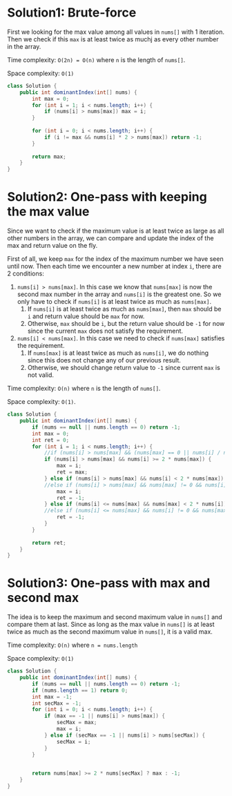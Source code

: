 # Solution1: Brute-force

First we looking for the max value among all values in `nums[]` with 1 iteration. Then we check if this `max` is at least twice as muchj as every other number in the array. 

Time complexity: `O(2n) = O(n)` where `n` is the length of `nums[]`. 

Space complexity: `O(1)`

```Java
class Solution {
    public int dominantIndex(int[] nums) {
        int max = 0;
        for (int i = 1; i < nums.length; i++) {
            if (nums[i] > nums[max]) max = i;
        }
        
        for (int i = 0; i < nums.length; i++) {
            if (i != max && nums[i] * 2 > nums[max]) return -1;
        }
        
        return max;
    }
}
```

# Solution2: One-pass with keeping the max value

Since we want to check if the maximum value is at least twice as large as all other numbers in the array, we can compare and update the index of the max and return value on the fly. 

First of all, we keep  `max` for the index of the maximum number we have seen until now. Then each time we encounter a new number at index `i`, there are 2 conditions:  
1. `nums[i] > nums[max]`. In this case we know that `nums[max]` is now the second max number in the array and `nums[i]` is the greatest one. So we only have to check if `nums[i]` is at least twice as much as `nums[max]`.  
    1. If `nums[i]` is at least twice as much as `nums[max]`, then `max` should be `i` and return value should be `max` for now. 
    2. Otherwise, `max` should be `i`, but the return value should be `-1` for now since the current `max` does not satisfy the requirement.  
2. `nums[i] < nums[max]`. In this case we need to check if `nums[max]` satisfies the requirement.  
    1. If `nums[max]` is at least twice as much as `nums[i]`, we do nothing since this does not change any of our previous result.  
    2. Otherwise, we should change return value to `-1` since current `max` is not valid. 
    
Time complexity: `O(n)` where `n` is the length of `nums[]`.  

Space complexity: `O(1)`. 

```Java
class Solution {
    public int dominantIndex(int[] nums) {
        if (nums == null || nums.length == 0) return -1;
        int max = 0;
        int ret = 0;
        for (int i = 1; i < nums.length; i++) {
            //if (nums[i] > nums[max] && (nums[max] == 0 || nums[i] / nums[max] >= 2))
            if (nums[i] > nums[max] && nums[i] >= 2 * nums[max]) {
                max = i;
                ret = max;
            } else if (nums[i] > nums[max] && nums[i] < 2 * nums[max]) {
            //else if (nums[i] > nums[max] && nums[max] != 0 && nums[i] / nums[max] < 2)
                max = i;
                ret = -1;
            } else if (nums[i] <= nums[max] && nums[max] < 2 * nums[i]) {
            //else if (nums[i] <= nums[max] && nums[i] != 0 && nums[max] / nums[i] < 2)
                ret = -1;
            }
        }
        
        return ret;
    }
}
```

# Solution3: One-pass with max and second max

The idea is to keep the maximum and second maximum value in `nums[]` and compare them at last. Since as long as the max value in `nums[]` is at least twice as much as the second maximum value in `nums[]`, it is a valid max. 

Time complexity: `O(n)` where `n = nums.length`

Space complexity: `O(1)`

```Java
class Solution {
    public int dominantIndex(int[] nums) {
        if (nums == null || nums.length == 0) return -1;
        if (nums.length == 1) return 0;
        int max = -1;
        int secMax = -1;
        for (int i = 0; i < nums.length; i++) {
            if (max == -1 || nums[i] > nums[max]) {
                secMax = max;
                max = i;
            } else if (secMax == -1 || nums[i] > nums[secMax]) {
                secMax = i;
            }
        }

        
        return nums[max] >= 2 * nums[secMax] ? max : -1;
    }
}
```
